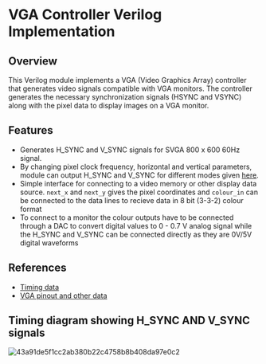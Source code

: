 # VGA Controller Verilog Implementation

## Overview
This Verilog module implements a VGA (Video Graphics Array) controller that generates video signals compatible with VGA monitors. The controller generates the necessary synchronization signals (HSYNC and VSYNC) along with the pixel data to display images on a VGA monitor.

## Features
- Generates H_SYNC and V_SYNC signals for SVGA 800 x 600 60Hz signal.
- By changing pixel clock frequency, horizontal and vertical parameters, module can output H_SYNC and V_SYNC for different modes given [here](http://www.tinyvga.com/vga-timing).
- Simple interface for connecting to a video memory or other display data source. ```next_x``` and ```next_y``` gives the pixel coordinates and ```colour_in``` can be connected to the data lines to recieve data in 8 bit (3-3-2) colour format
- To connect to a monitor the colour outputs have to be connected through a DAC to convert digital values to 0 - 0.7 V analog signal while the H_SYNC and V_SYNC can be connected directly as they are 0V/5V digital waveforms
## References
- [Timing data](http://www.tinyvga.com/vga-timing/800x600@60Hz)
- [VGA pinout and other data](https://forum.digikey.com/t/vga-controller-vhdl/12794)

## Timing diagram showing H_SYNC AND V_SYNC signals
![43a91de5f1cc2ab380b22c4758b8b408da97e0c2](https://github.com/rickyrorton/verilog-vga-controller/assets/74890659/6a08afb6-63ca-42e7-9886-0484cc3fd654)
